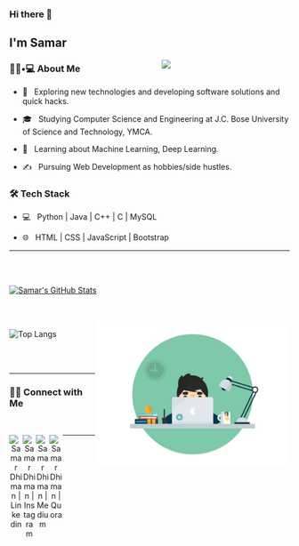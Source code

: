 ### Hi there 👋<h2> I'm Samar</h2>

<img align='right' src="https://media.giphy.com/media/M9gbBd9nbDrOTu1Mqx/giphy.gif" width="230">

<h3> 👨🏻•💻 About Me </h3>



- 🤔 &nbsp; Exploring new technologies and developing software solutions and quick hacks.

- 🎓 &nbsp; Studying Computer Science and Engineering at J.C. Bose University of Science and Technology, YMCA.

- 🌱 &nbsp; Learning about Machine Learning, Deep Learning.

- ✍️ &nbsp; Pursuing Web Development as hobbies/side hustles.



<h3>🛠 Tech Stack</h3>



- 💻 &nbsp; Python | Java | C++ | C | MySQL

- 🌐 &nbsp; HTML | CSS | JavaScript | Bootstrap

<!--

- 🛢 &nbsp; MySQL | MongoDB

- 🔧 &nbsp; Git | Markdown | Selenium | Tidyverse

- 🖥 &nbsp; Illustrator| Photoshop | InDesign

-->

<hr>



<br/><br/>

[![Samar's GitHub Stats](https://github-readme-stats.vercel.app/api?username=samardhiman007&show_icons=true)](https://github.com/shivam0110)

<br/>

<br/>

<img src="https://github.com/nirala69/nirala69/blob/master/70804f7e25b11f29db904f2fa7b4cd9d.gif" width="350" align='right'>

![Top Langs](https://github-readme-stats.vercel.app/api/top-langs/?username=shivam0110&show_icons=true)

<br><br>



<hr>



<h3> 🤝🏻 Connect with Me </h3>

<br>



<p align="center">
<a href="https://www.linkedin.com/in/samar-dhiman-4268851b1/">
   <img align="left" alt="Samar Dhiman | Linkedin" width="24px" src="https://github.com/piyushP7pravin/piyushP7pravin/blob/master/Linkedin.svg" />
</a>
<a href="https://instagram.com/samar__dhiman">
   <img align="left" alt="Samar Dhiman | Instagram" width="24px" src="https://github.com/piyushP7pravin/piyushP7pravin/blob/master/Instagram.svg" />
</a>
<a href="https://samardhiman007.medium.com/">
   <img align="left" alt="Samar Dhiman | Medium" width="24px" src="https://user-images.githubusercontent.com/51883689/121771250-e5217580-cb8b-11eb-85a3-2be6d4b0db58.png" />
</a>  
<a href="https://www.quora.com/profile/Samar-Dhiman-3">
   <img align="left" alt="Samar Dhiman | Quora" width="24px" src="https://user-images.githubusercontent.com/51883689/121771577-c45a1f80-cb8d-11eb-91d2-32e43ba43729.png" />
</a>  
</p>









<hr>

